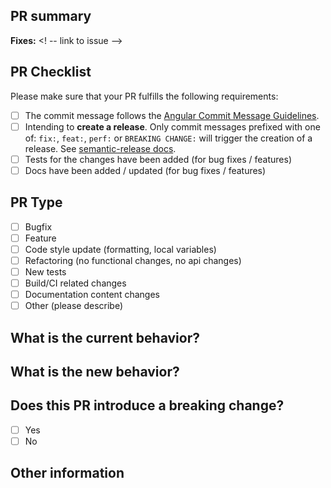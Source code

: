 ## PR summary
<!-- please include a brief summary of the changes in this PR -->

**Fixes:** <! -- link to issue -->

## PR Checklist
Please make sure that your PR fulfills the following requirements:  
- [ ] The commit message follows the [Angular Commit Message Guidelines](https://github.com/angular/angular/blob/master/CONTRIBUTING.md#-commit-message-guidelines).
- [ ] Intending to **create a release**. Only commit messages prefixed with one of: `fix:`, `feat:`, `perf:` or `BREAKING CHANGE:` will trigger the creation of a release. See [semantic-release docs](https://github.com/semantic-release/semantic-release?tab=readme-ov-file#how-does-it-work).
- [ ] Tests for the changes have been added (for bug fixes / features)
- [ ] Docs have been added / updated (for bug fixes / features)

## PR Type  
<!-- Please check the one that applies to this PR using "x". -->
- [ ] Bugfix
- [ ] Feature
- [ ] Code style update (formatting, local variables)
- [ ] Refactoring (no functional changes, no api changes)
- [ ] New tests
- [ ] Build/CI related changes
- [ ] Documentation content changes
- [ ] Other (please describe)

## What is the current behavior?  
<!-- Please describe the current behavior that you are modifying. -->

## What is the new behavior?  
<!-- Please describe the new behavior after your change. -->

## Does this PR introduce a breaking change?    
- [ ] Yes
- [ ] No

<!-- If this PR contains a breaking change, please describe the impact and migration path for existing applications below. -->

## Other information
<!-- Please add any additional information that would help reviewers evaluate your PR -->
